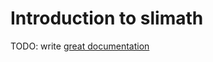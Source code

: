 # Introduction to slimath

TODO: write [great documentation](http://jacobian.org/writing/great-documentation/what-to-write/)
